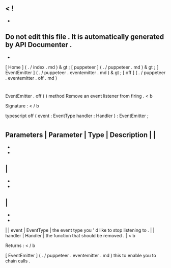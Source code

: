 <
!
-
-
Do
not
edit
this
file
.
It
is
automatically
generated
by
API
Documenter
.
-
-
>
[
Home
]
(
.
/
index
.
md
)
&
gt
;
[
puppeteer
]
(
.
/
puppeteer
.
md
)
&
gt
;
[
EventEmitter
]
(
.
/
puppeteer
.
eventemitter
.
md
)
&
gt
;
[
off
]
(
.
/
puppeteer
.
eventemitter
.
off
.
md
)
#
#
EventEmitter
.
off
(
)
method
Remove
an
event
listener
from
firing
.
<
b
>
Signature
:
<
/
b
>
typescript
off
(
event
:
EventType
handler
:
Handler
)
:
EventEmitter
;
#
#
Parameters
|
Parameter
|
Type
|
Description
|
|
-
-
-
|
-
-
-
|
-
-
-
|
|
event
|
EventType
|
the
event
type
you
'
d
like
to
stop
listening
to
.
|
|
handler
|
Handler
|
the
function
that
should
be
removed
.
|
<
b
>
Returns
:
<
/
b
>
[
EventEmitter
]
(
.
/
puppeteer
.
eventemitter
.
md
)
this
to
enable
you
to
chain
calls
.
